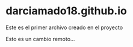 # darciamado18.github.io

Este es el primer archivo creado en el proyecto

Esto es un cambio remoto...
